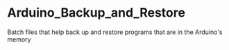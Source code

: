 # Arduino_Backup_and_Restore
Batch files that help back up and restore programs that are in the Arduino's memory
